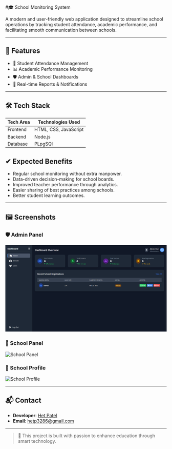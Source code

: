 #🎓 School Monitoring System

A modern and user-friendly web application designed to streamline school operations by tracking student attendance, academic performance, and facilitating smooth communication between schools.

---

## 📌 Features

- 📅 Student Attendance Management
- 📊 Academic Performance Monitoring
- 🛡️ Admin & School Dashboards
- 🧾 Real-time Reports & Notifications


---

## 🛠️ Tech Stack

| Tech Area     | Technologies Used                 |
|---------------|-----------------------------------|
| Frontend      | HTML, CSS, JavaScript             |
| Backend       | Node.js                           |
| Database      | PLpgSQl                             |


## ✔ Expected Benefits
- Regular school monitoring without extra manpower.
- Data-driven decision-making for school boards.
- Improved teacher performance through analytics.
- Easier sharing of best practices among schools.
- Better student learning outcomes.

---

## 🖼️ Screenshots

### 🛡️ Admin Panel
![Admin Panel](https://github.com/hetpatel1812/school-monitoring-system/blob/main/school%20monitoring/images/admin-panel.png.png)

### 🏫 School Panel
![School Panel](images/school-panel.png)

### 📘 School Profile
![School Profile](images/school-profile.png)


---

## 📬 Contact

- **Developer**: [Het Patel](https://github.com/hetpatel1812)
- **Email**: hetp3286@gmail.com

---

> 🚀 This project is built with passion to enhance education through smart technology.

